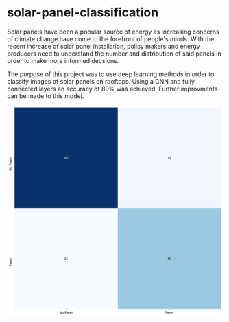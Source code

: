 # solar-panel-classification
Solar panels have been a popular source of energy as increasing concerns of climate change have come to the forefront of people's minds. With the recent increase of solar panel installation, policy makers and energy producers need to understand the number and distribution of said panels in order to make more informed decsions.

The purpose of this project was to use deep learning methods in order to classify images of solar panels on rooftops. Using a CNN and fully connected layers an accuracy of 89% was achieved. Further improvments can be made to this model.

![](./Resources/confmat.png)
